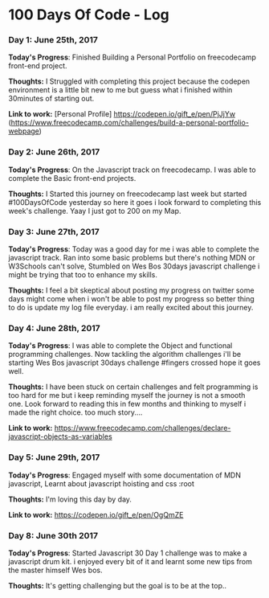 # 100 Days Of Code - Log

### Day 1: June 25th, 2017 


**Today's Progress**: Finished Building a Personal Portfolio on freecodecamp front-end project.

**Thoughts:** I Struggled with completing this project because the codepen environment is a little bit new to me but guess what i finished within 30minutes of starting out.

**Link to work:** [Personal Profile] https://codepen.io/gift_e/pen/PjJjYw
(https://www.freecodecamp.com/challenges/build-a-personal-portfolio-webpage)

### Day 2: June 26th, 2017
**Today's Progress**: On the Javascript track on freecodecamp. I was able to complete the Basic front-end projects. 

**Thoughts:** I Started this journey on freecodecamp last week but started #100DaysOfCode yesterday so here it goes  i look forward to completing this week's challenge. Yaay I just got to 200 on my Map.

### Day 3: June 27th, 2017
**Today's Progress**: Today was a good day for me i was able to complete the javascript track. Ran into some basic problems but there's nothing MDN or W3Schools can't solve, Stumbled on Wes Bos 30days javascript challenge i might be trying that too to enhance my skills.

**Thoughts:** I feel a bit skeptical about posting my progress on twitter some days might come when i won't be able to post my progress so better thing to do is update my log file everyday. i am really excited about this journey.

### Day 4: June 28th, 2017
**Today's Progress**: I was able to complete the Object and functional programming challenges. Now tackling the algorithm challenges i'll be starting Wes Bos javascript 30days challenge #fingers crossed hope it goes well.

**Thoughts:** I have been stuck on certain challenges and felt programming is too hard for me but i keep reminding myself the journey is not a smooth one. Look forward to reading this in few months and thinking to myself i made the right choice. too much story....

**Link to work:** https://www.freecodecamp.com/challenges/declare-javascript-objects-as-variables

### Day 5: June 29th, 2017

**Today's Progress**: Engaged myself with some documentation of MDN javascript, Learnt about javascript hoisting and css :root 

**Thoughts:** I'm loving this day by day. 

**Link to work:** https://codepen.io/gift_e/pen/OgQmZE

### Day 8: June 30th 2017

**Today's Progress**: Started Javascript 30 Day 1 challenge was to make a javascript drum kit. i enjoyed every bit of it and learnt some new tips from the master himself Wes bos.

**Thoughts:** It's getting challenging but the goal is to be at the top.. 


